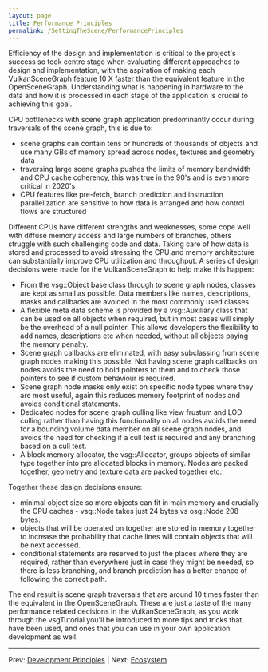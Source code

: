 ```yaml
---
layout: page
title: Performance Principles
permalink: /SettingTheScene/PerformancePrinciples
---
```


Efficiency of the design and implementation is critical to the project's success so took centre stage when evaluating different approaches to design and implementation, with the aspiration of making each VulkanSceneGraph feature 10 X faster than the equivalent feature in the OpenSceneGraph. Understanding what is happening in hardware to the data and how it is processed in each stage of the application is crucial to achieving this goal.

CPU bottlenecks with scene graph application predominantly occur during traversals of the scene graph, this is due to:
* scene graphs can contain tens or hundreds of thousands of objects and use many GBs of memory spread across nodes, textures and geometry data
* traversing large scene graphs pushes the limits of memory bandwidth and CPU cache coherency, this was true in the 90's and is even more critical in 2020's
* CPU features like pre-fetch, branch prediction and instruction parallelization are sensitive to how data is arranged and how control flows are structured

Different CPUs have different strengths and weaknesses, some cope well with diffuse memory access and large numbers of branches, others struggle with such challenging code and data. Taking care of how data is stored and processed to avoid stressing the CPU and memory architecture can substantially improve CPU utilization and throughput. A series of design decisions were made for the VulkanSceneGraph to help make this happen:

* From the vsg::Object base class through to scene graph nodes, classes are kept as small as possible. Data members like names, descriptions, masks and callbacks are avoided in the most commonly used classes.
* A flexible meta data scheme is provided by a vsg::Auxiliary class that can be used on all objects when required, but in most cases will simply be the overhead of a null pointer.  This allows developers the flexibility to add names, descriptions etc when needed, without all objects paying the memory penalty.
* Scene graph callbacks are eliminated, with easy subclassing from scene graph nodes making this possible. Not having scene graph callbacks on nodes avoids the need to hold pointers to them and to check those pointers to see if custom behaviour is required.
* Scene graph node masks only exist on specific node types where they are most useful, again this reduces memory footprint of nodes and avoids conditional statements.
* Dedicated nodes for scene graph culling like view frustum and LOD culling rather than having this functionality on all nodes avoids the need for a bounding volume data member on all scene graph nodes, and avoids the need for checking if a cull test is required and any branching based on a cull test.
* A block memory allocator, the vsg::Allocator, groups objects of similar type together into pre allocated blocks in memory. Nodes are packed together, geometry and texture data are packed together etc.

Together these design decisions ensure:

* minimal object size so more objects can fit in main memory and crucially the CPU caches - vsg::Node takes just 24 bytes vs osg::Node 208 bytes.
* objects that will be operated on together are stored in memory together to increase the probability that cache lines will contain objects that will be next accessed.
* conditional statements are reserved to just the places where they are required, rather than everywhere just in case they might be needed, so there is less branching, and branch prediction has a better chance of following the correct path.

The end result is scene graph traversals that are around 10 times faster than the equivalent in the OpenSceneGraph. These are just a taste of the many performance related decisions in the VulkanSceneGraph, as you work through the vsgTutorial you'll be introduced to more tips and tricks that have been used, and ones that you can use in your own application development as well.

---

Prev: [Development Principles](DevelopmentPrinciples.md) | Next: [Ecosystem](Ecosystem.md)
 
